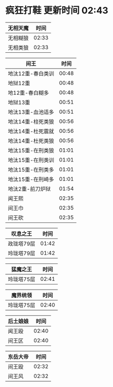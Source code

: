 # 疯狂打鞋 更新时间 02:43

| 无相天魔   | 时间    |
|--------|-------|
| 无相糊狼 | 02:33 |
| 无相类狼 | 02:33 |

| 间王   | 时间    |
|--------|-------|
| 地汰12重-春白类训 | 00:48 |
| 地狱12重 | 00:48 |
| 地12重-春白糊多 | 00:48 |
| 地狱13重 | 00:51 |
| 地汰13重-血池适多 | 00:51 |
| 地汰14重-柱死类狼 | 00:56 |
| 地汰14重-杜死震就 | 00:56 |
| 地汰14重-杜死类狼 | 00:56 |
| 地汰15重-在刑类狼 | 01:01 |
| 地汰15重-在刑类训 | 01:01 |
| 地汰15重-在刑类多 | 01:01 |
| 地汰15重-在刑崎多 | 01:01 |
| 地汰2重-前刀炉狱 | 01:54 |
| 闻王熙 | 02:35 |
| 间王巾 | 02:35 |
| 间王砍 | 02:35 |

| 叹息之王   | 时间    |
|--------|-------|
| 政珑塔79层 | 01:42 |
| 玲珑塔79层 | 01:42 |

| 猛魔之王   | 时间    |
|--------|-------|
| 玲珑塔75层 | 02:41 |

| 魔界统领   | 时间    |
|--------|-------|
| 玲珑塔75层 | 02:40 |

| 后土娘娘   | 时间    |
|--------|-------|
| 闻王殴 | 02:40 |
| 间王区 | 02:40 |

| 东岳大帝   | 时间    |
|--------|-------|
| 间王殴 | 02:32 |
| 间王风 | 02:32 |